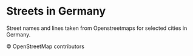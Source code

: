 # Streets in Germany
Street names and lines taken from Openstreetmaps for selected cities in Germany.

© OpenStreetMap contributors
